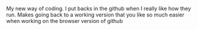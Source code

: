 My new way of coding. I put backs in the github when I really like how they run. 
Makes going back to a working version that you like so much easier when working on the browser version of github

